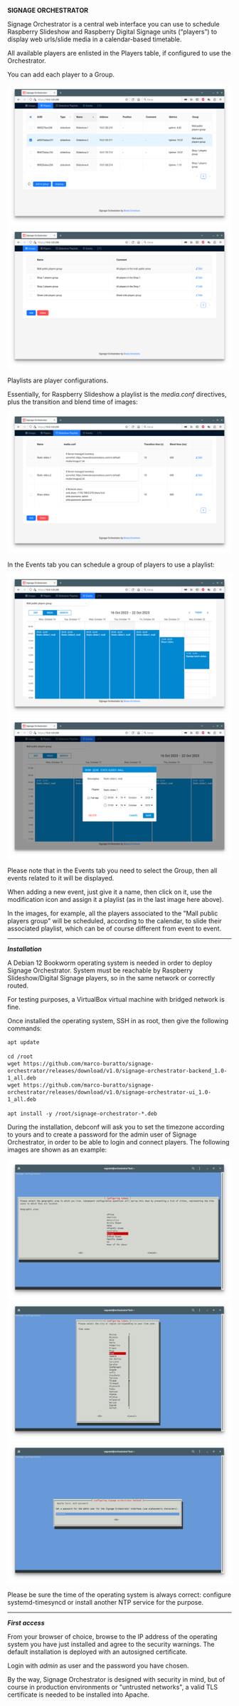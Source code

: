 **SIGNAGE ORCHESTRATOR** 

Signage Orchestrator is a central web interface you can use to schedule Raspberry Slideshow and Raspberry Digital Signage units (“players”) to display web urls/slide media in a calendar-based timetable.

All available players are enlisted in the Players table, if configured to use the Orchestrator.

You can add each player to a Group.

![Usage1](docs/usage/players.png)
![Usage2](docs/usage/groups.png)

Playlists are player configurations. 

Essentially, for Raspberry Slideshow a playlist is the <em>media.conf</em> directives, plus the transition and blend time of images:

![Usage3](docs/usage/playlists.png)

In the Events tab you can schedule a group of players to use a playlist:

![Usage4](docs/usage/events.png)
![Usage5](docs/usage/events.detail.png)

Please note that in the Events tab you need to select the Group, then all events related to it will be displayed.

When adding a new event, just give it a name, then click on it, use the modification icon and assign it a playlist (as in the last image here above). 

In the images, for example, all the players associated to the "Mall public players group" will be scheduled, according to the calendar, to slide their associated playlist, which can be of course different from event to event.

------------

***Installation***

A Debian 12 Bookworm operating system is needed in order to deploy Signage Orchestrator.
System must be reachable by Raspberry Slideshow/Digital Signage players, so in the same network or correctly routed.

For testing purposes, a VirtualBox virtual machine with bridged network is fine.

Once installed the operating system, SSH in as root, then give the following commands:

    apt update

    cd /root
    wget https://github.com/marco-buratto/signage-orchestrator/releases/download/v1.0/signage-orchestrator-backend_1.0-1_all.deb
    wget https://github.com/marco-buratto/signage-orchestrator/releases/download/v1.0/signage-orchestrator-ui_1.0-1_all.deb

    apt install -y /root/signage-orchestrator-*.deb

During the installation, debconf will ask you to set the timezone according to yours and to create a password for the admin user of Signage Orchestrator, in order to be able to login and connect players. The following images are shown as an example:

![Installation1](docs/installation/install.1.png)
![Installation2](docs/installation/install.2.png)
![Installation3](docs/installation/install.3.png)

Please be sure the time of the operating system is always correct: configure systemd-timesyncd or install another NTP service for the purpose.

------------

***First access***

From your browser of choice, browse to the IP address of the operating system you have just installed and agree to the security warnings. 
The default installation is deployed with an autosigned certificate.

Login with *admin* as user and the password you have chosen.

By the way, Signage Orchestrator is designed with security in mind, but of course in production environments or "untrusted networks", a valid TLS certificate is needed to be installed into Apache.






